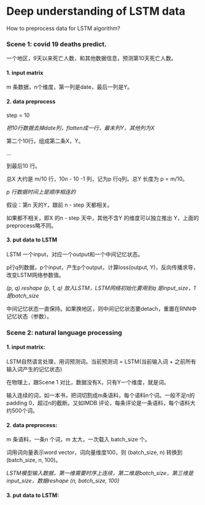 # Deep understanding of LSTM data

How to preprocess data for LSTM algorithm?

### Scene 1: covid 19 deaths predict.

一个地区，9天以来死亡人数，和其他数据信息，预测第10天死亡人数。

#### 1. input matrix

  m 条数据，n个维度，第一列是date，最后一列是Y。


#### 2. data preprocess

  step = 10

  *把10行数据去掉date列，flatten成一行，最末列Y，其他列为X*

  第二个10行，组成第二条X，Y。

  ...

  到最后10 行。

  总X 大约是 m/10 行，10n - 10 -1 列，记为p 行q列。总Y 长度为 p = m/10。

  *p 行数据时间上是顺序相连的*

  假设：第n 天的Y，跟前 n - step 天都相关。

  如果都不相关，即X 的n - step 天中，其他不含Y 的维度可以独立推出 Y，上面的preprocess略不同。

#### 3. put data to LSTM

  LSTM 一个input，对应一个output和一个中间记忆状态。

  p行q列数据，p个input，产生p个output，计算loss(output, Y)，反向传播求导，改变LSTM网络参数值。

  *(p, q) reshape (p, 1, q) 放入LSTM，LSTM网络初始化要用到q 是input_size，1 是batch_size*

  中间记忆状态一直保持。如果换地区，则中间记忆状态要detach，重置在RNN中记忆状态（参数）。


### Scene 2: natural language processing

#### 1. input matrix:

  LSTM自然语言处理，用词预测词。当前预测词 = LSTM(当前输入词 + 之前所有输入词产生的记忆状态)

  在物理上，跟Scene 1 对比，数据没有X，只有Y一个维度，就是词。

  输入连续的词，如一本书，把词切割成m条语料，每个语料n个词。一般不足n的padding 0，超过n的截断。又如IMDB 评论，每条评论是一条语料，每个语料大约500个词。

#### 2. data preprocess:

  m 条语料，一条n 个词，m 太大，一次载入 batch_size 个。

  词用词向量表示word vector，词向量维度100，则 (batch_size, n) 转换到 (batch_size, n, 100)。

  *LSTM模型输入数据，第一维需要时序上连续，第二维是batch_size，第三维是input_size，数据reshape (n, batch_size, 100)*

#### 3. put data to LSTM:



